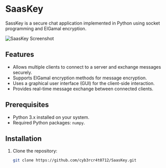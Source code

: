 # SaasKey

SassKey is a secure chat application implemented in Python using socket programming and ElGamal encryption.

![SaasKey Screenshot](./assets/screenshot.png)

## Features

- Allows multiple clients to connect to a server and exchange messages securely.
- Supports ElGamal encryption methods for message encryption.
- Uses a graphical user interface (GUI) for the client-side interaction.
- Provides real-time message exchange between connected clients.

## Prerequisites

- Python 3.x installed on your system.
- Required Python packages: `numpy`.

## Installation

1. Clone the repository:
   ```bash
   git clone https://github.com/cyb3rcr4t0712/SaasKey.git
